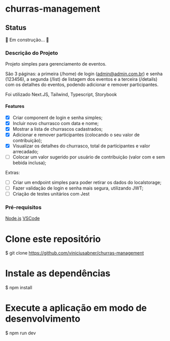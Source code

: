 # churras-management

## Status

🚧 Em construção... 🚧

### Descrição do Projeto

Projeto simples para gerenciamento de eventos.

São 3 páginas: a primeira (/home) de login (admin@admin.com.br) e senha (123456), a segunda (/list) de listagem dos eventos e a terceira (/details) com os detalhes do eventos, podendo adicionar e remover participantes.

Foi utilizado Next.JS, Tailwind, Typescript, Storybook

#### Features

- [x] Criar component de login e senha simples;
- [x] Incluir novo churrasco com data e nome;
- [x] Mostrar a lista de churrascos cadastrados;
- [x] Adicionar e remover participantes (colocando o seu valor de contribuição);
- [x] Visualizar os detalhes do churrasco, total de participantes e valor arrecadado;
- [ ] Colocar um valor sugerido por usuário de contribuição (valor com e sem bebida inclusa);

Extras:

- [ ] Criar um endpoint simples para poder retirar os dados do localstorage;
- [ ] Fazer validação de login e senha mais segura, utilizando JWT;
- [ ] Criação de testes unitários com Jest

### Pré-requisitos

[Node.js](https://nodejs.org/en/)
[VSCode](https://code.visualstudio.com/)

# Clone este repositório

$ git clone <https://github.com/viniciusabner/churras-management>

# Instale as dependências

$ npm install

# Execute a aplicação em modo de desenvolvimento

$ npm run dev